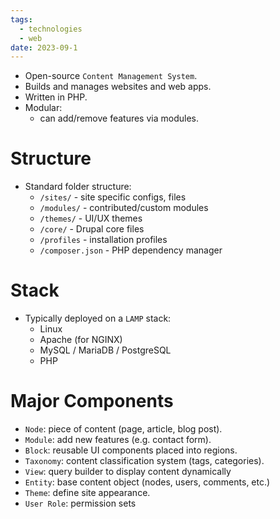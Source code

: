 ```yaml
---
tags:
  - technologies
  - web
date: 2023-09-1
---
```

- Open-source `Content Management System`.
- Builds and manages websites and web apps.
- Written in PHP.
- Modular:
	- can add/remove features via modules.
# Structure

- Standard folder structure:
	- `/sites/` - site specific configs, files
	- `/modules/` - contributed/custom modules
	- `/themes/` - UI/UX themes
	- `/core/` - Drupal core files
	- `/profiles` - installation profiles
	- `/composer.json` - PHP dependency manager
# Stack

- Typically deployed on a `LAMP` stack:
	- Linux
	- Apache (for NGINX)
	- MySQL / MariaDB / PostgreSQL
	- PHP
# Major Components

- `Node`: piece of content (page, article, blog post).
- `Module`: add new features (e.g. contact form).
- `Block`: reusable UI components placed into regions.
- `Taxonomy`: content classification system (tags, categories).
- `View`: query builder to display content dynamically
- `Entity`: base content object (nodes, users, comments, etc.)
- `Theme`: define site appearance.
- `User Role`: permission sets

